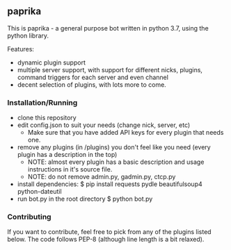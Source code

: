 ## paprika
This is paprika - a general purpose bot written in python 3.7, using the python library.

Features:
 - dynamic plugin support
 - multiple server support, with support for different nicks, plugins, command triggers for each server and even channel
 - decent selection of plugins, with lots more to come.

### Installation/Running
- clone this repository
- edit config.json to suit your needs (change nick, server, etc)
  - Make sure that you have added API keys for every plugin that needs one.
- remove any plugins (in /plugins) you don't feel like you need (every plugin has a description in the top)
  - NOTE: almost every plugin has a basic description and usage instructions in it's source file.
  - NOTE: do not remove admin.py, gadmin.py, ctcp.py
- install dependencies:
    $ pip install requests pydle beautifulsoup4 python-dateutil
- run bot.py in the root directory
    $ python bot.py

### Contributing
If you want to contribute, feel free to pick from any of the plugins listed below.
The code follows PEP-8 (although line length is a bit relaxed).
